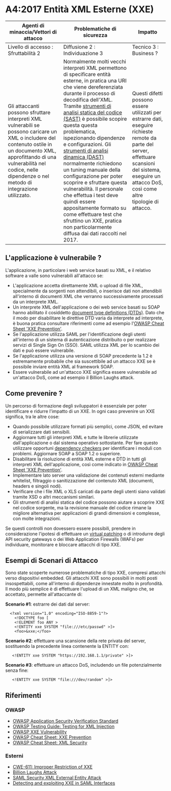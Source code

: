 # A4:2017 Entità XML Esterne (XXE)

| Agenti di minaccia/Vettori di attacco | Problematiche di sicurezza           | Impatto               |
| -- | -- | -- |
| Livello di accesso : Sfruttabilità 2 | Diffusione 2 : Individuazione 3 | Tecnico 3 : Business ? |
| Gli attaccanti possono sfruttare interpreti XML vulnerabili se possono caricare un XML o includere del contenuto ostile in un documento XML, approfittando di una vulnerabilità nel codice, nelle dipendenze o nel metodo di integrazione utilizzato. | Normalmente molti vecchi interpreti XML permettono di specificare entità esterne, in pratica una URI che viene dereferenziata durante il processo di decodifica dell'XML. Tramite [strumenti di analisi statica del codice (SAST)](https://www.owasp.org/index.php/Source_Code_Analysis_Tools) è possibile scopire questa questa problematica, ispezionando dipendenze e configurazioni. Gli [strumenti di analisi dinamica (DAST)](https://www.owasp.org/index.php/Category:Vulnerability_Scanning_Tools) normalmente richiedono un tuning manuale della configurazione per poter scoprire e sfruttare questa vulnerabilità. Il personale che effettua i test deve quindi essere appositamente formato su come effettuare test che sfruttino un XXE, pratica non particolarmente diffusa dai dati raccolti nel 2017. | Questi difetti possono essere utilizzati per estrarre dati, eseguire richieste remote da parte del server, effettuare scansioni del sistema, eseguire un attacco DoS, così come altre tipologie di attacco. |

## L'applicazione è vulnerabile ?

L'applicazione, in particolare i web service basati su XML, e il relativo software a valle sono vulnerabili all'attacco se:

* L'applicazione accetta direttamente XML o upload di file XML, specialmente da sorgenti non attendibili, o inserisce dati non attendibili all'interno di documenti XML che verranno successivamente processati da un interprete XML.
* Un interprete XML dell'applicazione o dei web service basati su SOAP hanno abilitato il cosiddetto [document type definitions (DTDs)](https://it.wikipedia.org/wiki/Document_type_definition). Dato che il modo per disabilitare le direttive DTD varia da interprete ad interprete, è buona pratica consultare riferimenti come ad esempio l'[OWASP Cheat Sheet 'XXE Prevention'](https://www.owasp.org/index.php/XML_External_Entity_(XXE)_Prevention_Cheat_Sheet). 
* Se l'applicazione utilizza SAML per l'identificazione degli utenti all'interno di un sistema di autenticazione distribuito o per realizzare servizi di Single Sign On (SSO). SAML utilizza XML per lo scambio dei dati e può essere vulnerabile.
* Se l'applicazione utilizza una versione di SOAP precedente la 1.2 è estremamente probabile che sia suscettibile ad un attacco XXE se è possibile inviare entità XML al framework SOAP.
* Essere vulnerabile ad un'attacco XXE significa essere vulnerabile ad un'attacco DoS, come ad esempio il Billion Laughs attack.

## Come prevenire ?

Un percorso di formazione degli sviluppatori è essenziale per poter identificare e ridurre l'impatto di un XXE. In ogni caso prevenire un XXE significa, tra le altre cose:

* Quando possibile utilizzare formati più semplici, come JSON, ed evitare di serializzare dati sensibili.
* Aggiornare tutti gli interpreti XML e tutte le librerie utilizzate dall'applicazione o dal sistema operativo sottostante. Per fare questo utilizzare opportuni [dependency checkers](https://www.owasp.org/index.php/OWASP_Dependency_Check) per identificare i moduli con problemi. Aggiornare SOAP a SOAP 1.2 o superiore.
* Disabilitare la risoluzione di entità XML esterne e DTD in tutti gli interpreti XML dell'applicazione, così come indicato in [OWASP Cheat Sheet 'XXE Prevention'](https://www.owasp.org/index.php/XML_External_Entity_(XXE)_Prevention_Cheat_Sheet). 
* Implementare lato server una validazione dei contenuti esterni mediante whitelist, filtraggio o sanitizzazione del contenuto XML (documenti, headers e singoli nodi).
* Verificare che i file XML o XLS caricati da parte degli utenti siano validati tramite XSD o altri meccanismi similari.
* Gli strumenti di analisi statica del codice possono aiutare a scoprire XXE nel codice sorgente, ma la revisione manuale del codice rimane la migliore alternativa per applicazioni di grandi dimensioni e complesse, con molte integrazioni.

Se questi controlli non dovessero essere possibili, prendere in considerazione l'ipotesi di effettuare un [virtual patching](https://www.owasp.org/index.php/Virtual_Patching_Best_Practices) o di introdurre degli API security gateways o dei Web Application Firewalls (WAFs) per individuare, monitorare e bloccare attacchi di tipo XXE.

## Esempi di Scenari di Attacco

Sono state scoperte numerose problematiche di tipo XXE, compresi attacchi verso dispositivi embedded. Gli attacchi XXE sono possibili in molti posti insospettabili, come all'interno di dipendenze innestate molto in profondità. Il modo più semplice è di effettuare l'upload di un XML maligno che, se accettato, permette all'attaccante di:

**Scenario #1**: estrarre dei dati dal server:

```
  <?xml version="1.0" encoding="ISO-8859-1"?>
    <!DOCTYPE foo [
    <!ELEMENT foo ANY >
    <!ENTITY xxe SYSTEM "file:///etc/passwd" >]>
    <foo>&xxe;</foo>
```

**Scenario #2**: effettuare una scansione della rete privata del server, sostituendo la precedente linea contenente la ENTITY con:
```
   <!ENTITY xxe SYSTEM "https://192.168.1.1/private" >]>
```

**Scenario #3**: effettuare un attacco DoS, includendo un file potenzialmente senza fine:

```
   <!ENTITY xxe SYSTEM "file:///dev/random" >]>
```

## Riferimenti

### OWASP

* [OWASP Application Security Verification Standard](https://www.owasp.org/index.php/Category:OWASP_Application_Security_Verification_Standard_Project#tab=Home)
* [OWASP Testing Guide: Testing for XML Injection](https://www.owasp.org/index.php/Testing_for_XML_Injection_(OTG-INPVAL-008))
* [OWASP XXE Vulnerability](https://www.owasp.org/index.php/XML_External_Entity_(XXE)_Processing)
* [OWASP Cheat Sheet: XXE Prevention](https://www.owasp.org/index.php/XML_External_Entity_(XXE)_Prevention_Cheat_Sheet)
* [OWASP Cheat Sheet: XML Security](https://www.owasp.org/index.php/XML_Security_Cheat_Sheet)

### Esterni

* [CWE-611: Improper Restriction of XXE](https://cwe.mitre.org/data/definitions/611.html)
* [Billion Laughs Attack](https://en.wikipedia.org/wiki/Billion_laughs_attack)
* [SAML Security XML External Entity Attack](https://secretsofappsecurity.blogspot.tw/2017/01/saml-security-xml-external-entity-attack.html)
* [Detecting and exploiting XXE in SAML Interfaces](https://web-in-security.blogspot.tw/2014/11/detecting-and-exploiting-xxe-in-saml.html)
